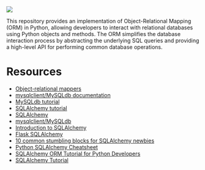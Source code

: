 <img src="https://miro.medium.com/v2/resize:fit:1200/0*UkOqM_a_agYwUOoV">

This repository provides an implementation of Object-Relational Mapping (ORM) in Python, allowing developers to interact with relational databases using Python objects and methods. The ORM simplifies the database interaction process by abstracting the underlying SQL queries and providing a high-level API for performing common database operations.

# Resources
- [Object-relational mappers](https://www.fullstackpython.com/object-relational-mappers-orms.html)
- [mysqlclient/MySQLdb documentation](https://mysqlclient.readthedocs.io/)
- [MySQLdb tutorial](https://www.mikusa.com/python-mysql-docs/index.html)
- [SQLAlchemy tutorial](https://docs.sqlalchemy.org/en/13/orm/tutorial.html)
- [SQLAlchemy](https://docs.sqlalchemy.org/en/13/)
- [mysqlclient/MySQLdb](https://github.com/PyMySQL/mysqlclient)
- [Introduction to SQLAlchemy](https://www.youtube.com/watch?v=woKYyhLCcnU)
- [Flask SQLAlchemy](https://www.youtube.com/playlist?list=PLXmMXHVSvS-BlLA5beNJojJLlpE0PJgCW)
- [10 common stumbling blocks for SQLAlchemy newbies](http://alextechrants.blogspot.com/2013/11/10-common-stumbling-blocks-for.html)
- [Python SQLAlchemy Cheatsheet](https://www.pythonsheets.com/notes/python-sqlalchemy.html)
- [SQLAlchemy ORM Tutorial for Python Developers ](https://auth0.com/blog/sqlalchemy-orm-tutorial-for-python-developers/)
- [SQLAlchemy Tutorial](https://overiq.com/sqlalchemy-101/)
